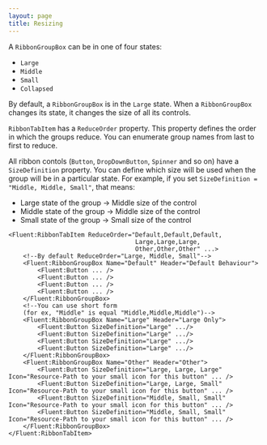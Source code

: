 ```yaml
---
layout: page
title: Resizing
---
```


A `RibbonGroupBox` can be in one of four states:

- `Large`
- `Middle`
- `Small`
- `Collapsed`

By default, a `RibbonGroupBox` is in the `Large` state.
When a `RibbonGroupBox` changes its state, it changes the size of all its controls.

`RibbonTabItem` has a `ReduceOrder` property.
This property defines the order in which the groups reduce.
You can enumerate group names from last to first to reduce.

All ribbon contols (`Button`, `DropDownButton`, `Spinner` and so on) have a `SizeDefinition` property.
You can define which size will be used when the group will be in a particular state.
For example, if you set `SizeDefinition = "Middle, Middle, Small"`, that means:

* Large state of the group -> Middle size of the control
* Middle state of the group -> Middle size of the control
* Small state of the group -> Small size of the control

```xaml
<Fluent:RibbonTabItem ReduceOrder="Default,Default,Default,
                                   Large,Large,Large,
                                   Other,Other,Other" ...>
    <!--By default ReduceOrder="Large, Middle, Small"-->
    <Fluent:RibbonGroupBox Name="Default" Header="Default Behaviour">
        <Fluent:Button ... />
        <Fluent:Button ... />
        <Fluent:Button ... />
        <Fluent:Button ... />
    </Fluent:RibbonGroupBox>
    <!--You can use short form
    (for ex, "Middle" is equal "Middle,Middle,Middle")-->
    <Fluent:RibbonGroupBox Name="Large" Header="Large Only">
        <Fluent:Button SizeDefinition="Large" .../>
        <Fluent:Button SizeDefinition="Large" .../>
        <Fluent:Button SizeDefinition="Large" .../>
        <Fluent:Button SizeDefinition="Large" .../>
    </Fluent:RibbonGroupBox>
    <Fluent:RibbonGroupBox Name="Other" Header="Other">
        <Fluent:Button SizeDefinition="Large, Large, Large" Icon="Resource-Path to your small icon for this button" ... />
        <Fluent:Button SizeDefinition="Large, Large, Small" Icon="Resource-Path to your small icon for this button" ... />
        <Fluent:Button SizeDefinition="Middle, Small, Small" Icon="Resource-Path to your small icon for this button" ... />
        <Fluent:Button SizeDefinition="Middle, Small, Small" Icon="Resource-Path to your small icon for this button" ... />
    </Fluent:RibbonGroupBox>
</Fluent:RibbonTabItem>
```